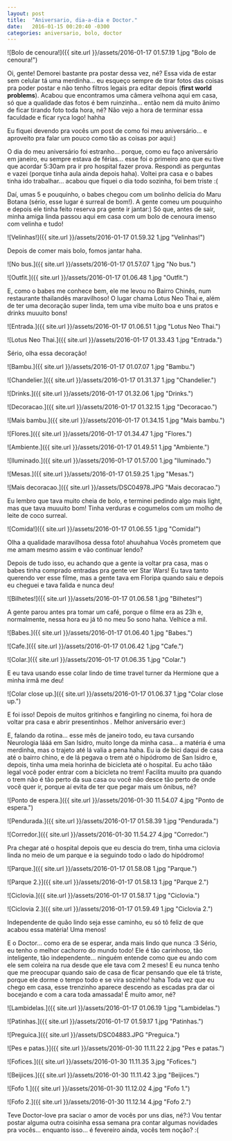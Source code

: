 ```yaml
---
layout: post
title:  "Aniversario, dia-a-dia e Doctor."
date:   2016-01-15 00:20:40 -0300
categories: aniversario, bolo, doctor
---
```

![Bolo de cenoura!]({{ site.url }}/assets/2016-01-17 01.57.19 1.jpg "Bolo de cenoura!")

Oi, gente! Demorei bastante pra postar dessa vez, né? Essa vida de estar sem celular tá uma merdinha... eu esqueço sempre de tirar fotos das coisas pra poder postar e não tenho filtros legais pra editar depois (**first world problems**). Acabou que encontramos uma câmera velhona aqui em casa, só que a qualidade das fotos é bem ruinzinha... então nem dá muito ânimo de ficar tirando foto toda hora, né? Não vejo a hora de terminar essa faculdade e ficar ryca logo! hahha

Eu fiquei devendo pra vocês um post de como foi meu aniversário... e aproveito pra falar um pouco como tão as coisas por aqui:)

O dia do meu aniversário foi estranho... porque, como eu faço aniversário em janeiro, eu sempre estava de férias... esse foi o primeiro ano que eu tive que acordar 5:30am pra ir pro hospital fazer prova. Respondi as perguntas e vazei (porque tinha aula ainda depois haha). Voltei pra casa e o babes tinha ido trabalhar... acabou que fiquei o dia todo sozinha, foi bem triste :(

Daí, umas 5 e pouquinho, o babes chegou com um bolinho delícia do Maru Botana (sério, esse lugar é surreal de bom!). A gente comeu um pouquinho e depois ele tinha feito reserva pra gente ir jantar:) Só que, antes de sair, minha amiga linda passou aqui em casa com um bolo de cenoura imenso com velinha e tudo!

![Velinhas!]({{ site.url }}/assets/2016-01-17 01.59.32 1.jpg "Velinhas!")

Depois de comer mais bolo, fomos jantar haha. 

![No bus.]({{ site.url }}/assets/2016-01-17 01.57.07 1.jpg "No bus.")

![Outfit.]({{ site.url }}/assets/2016-01-17 01.06.48 1.jpg "Outfit.")

E, como o babes me conhece bem, ele me levou no Bairro Chinês, num restaurante thailandês maravilhoso! O lugar chama Lotus Neo Thai e, além de ter uma decoração super linda, tem uma vibe muito boa e uns pratos e drinks muuuito bons!

![Entrada.]({{ site.url }}/assets/2016-01-17 01.06.51 1.jpg "Lotus Neo Thai.")

![Lotus Neo Thai.]({{ site.url }}/assets/2016-01-17 01.33.43 1.jpg "Entrada.")

Sério, olha essa decoração!

![Bambu.]({{ site.url }}/assets/2016-01-17 01.07.07 1.jpg "Bambu.")

![Chandelier.]({{ site.url }}/assets/2016-01-17 01.31.37 1.jpg "Chandelier.")

![Drinks.]({{ site.url }}/assets/2016-01-17 01.32.06 1.jpg "Drinks.")

![Decoracao.]({{ site.url }}/assets/2016-01-17 01.32.15 1.jpg "Decoracao.")

![Mais bambu.]({{ site.url }}/assets/2016-01-17 01.34.15 1.jpg "Mais bambu.")

![Flores.]({{ site.url }}/assets/2016-01-17 01.34.47 1.jpg "Flores.")

![Ambiente.]({{ site.url }}/assets/2016-01-17 01.49.51 1.jpg "Ambiente.")

![Iluminado.]({{ site.url }}/assets/2016-01-17 01.57.00 1.jpg "Iluminado.")

![Mesas.]({{ site.url }}/assets/2016-01-17 01.59.25 1.jpg "Mesas.")

![Mais decoracao.]({{ site.url }}/assets/DSC04978.JPG "Mais decoracao.")

Eu lembro que tava muito cheia de bolo, e terminei pedindo algo mais light, mas que tava muuuito bom! Tinha verduras e cogumelos com um molho de leite de coco surreal.

![Comida!]({{ site.url }}/assets/2016-01-17 01.06.55 1.jpg "Comida!")

Olha a qualidade maravilhosa dessa foto! ahuuhahua Vocês prometem que me amam mesmo assim e vão continuar lendo?

Depois de tudo isso, eu achando que a gente ia voltar pra casa, mas o babes tinha comprado entradas pra gente ver Star Wars! Eu tava tanto querendo ver esse filme, mas a gente tava em Floripa quando saiu e depois eu cheguei e tava falida e nunca deu!

![Bilhetes!]({{ site.url }}/assets/2016-01-17 01.06.58 1.jpg "Bilhetes!")

A gente parou antes pra tomar um café, porque o filme era as 23h e, normalmente, nessa hora eu já tô no meu 5o sono haha. Velhice a mil.

![Babes.]({{ site.url }}/assets/2016-01-17 01.06.40 1.jpg "Babes.")

![Cafe.]({{ site.url }}/assets/2016-01-17 01.06.42 1.jpg "Cafe.")

![Colar.]({{ site.url }}/assets/2016-01-17 01.06.35 1.jpg "Colar.")

E eu tava usando esse colar lindo de time travel turner da Hermione que a minha irmã me deu!

![Colar close up.]({{ site.url }}/assets/2016-01-17 01.06.37 1.jpg "Colar close up.")

E foi isso! Depois de muitos gritinhos e fangirling no cinema, foi hora de voltar pra casa e abrir presentinhos *.* Melhor aniversário ever:) 

E, falando da rotina... esse mês de janeiro todo, eu tava cursando Neurologia lááá em San Isidro, muito longe da minha casa... a matéria é uma merdinha, mas o trajeto até lá valia a pena haha. Eu ia de bici daqui de casa até o bairro chino, e de lá pegava o trem até o hipódromo de San Isidro e, depois, tinha uma meia horinha de bicicleta até o hospital. 
Eu acho tãão legal você poder entrar com a bicicleta no trem! Facilita muuito pra quando o trem não é tão perto da sua casa ou você não desce tão perto de onde você quer ir, porque aí evita de ter que pegar mais um ônibus, né?

![Ponto de espera.]({{ site.url }}/assets/2016-01-30 11.54.07 4.jpg "Ponto de espera.")

![Pendurada.]({{ site.url }}/assets/2016-01-17 01.58.39 1.jpg "Pendurada.")

![Corredor.]({{ site.url }}/assets/2016-01-30 11.54.27 4.jpg "Corredor.")

Pra chegar até o hospital depois que eu descia do trem, tinha uma ciclovia linda no meio de um parque e ia seguindo todo o lado do hipódromo!

![Parque.]({{ site.url }}/assets/2016-01-17 01.58.08 1.jpg "Parque.")

![Parque 2.}]({{ site.url }}/assets/2016-01-17 01.58.13 1.jpg "Parque 2.")

![Ciclovia.]({{ site.url }}/assets/2016-01-17 01.58.17 1.jpg "Ciclovia.")

![Ciclovia 2.]({{ site.url }}/assets/2016-01-17 01.59.49 1.jpg "Ciclovia 2.")

Independente de quão lindo seja esse caminho, eu só tô feliz de que acabou essa matéria! Uma menos!

E o Doctor... como era de se esperar, anda mais lindo que nunca :3 Sério, eu tenho o melhor cachorro do mundo todo! Ele é tão carinhoso, tão inteligente, tão independente... ninguém entende como que eu ando com ele sem coleira na rua desde que ele tava com 2 meses! E eu nunca tenho que me preocupar quando saio de casa de ficar pensando que ele tá triste, porque ele dorme o tempo todo e se vira sozinho! haha Toda vez que eu chego em casa, esse trenzinho aparece descendo as escadas pra dar oi bocejando e com a cara toda amassada! É muito amor, né?

![Lambidelas.]({{ site.url }}/assets/2016-01-17 01.06.19 1.jpg "Lambidelas.")

![Patinhas.]({{ site.url }}/assets/2016-01-17 01.59.17 1.jpg "Patinhas.")

![Preguica.]({{ site.url }}/assets/DSC04883.JPG "Preguica.")

![Pes e patas.}]({{ site.url }}/assets/2016-01-30 11.11.22 2.jpg "Pes e patas.")

![Fofices.]({{ site.url }}/assets/2016-01-30 11.11.35 3.jpg "Fofices.")

![Beijices.]({{ site.url }}/assets/2016-01-30 11.11.42 3.jpg "Beijices.")

![Fofo 1.]({{ site.url }}/assets/2016-01-30 11.12.02 4.jpg "Fofo 1.")

![Fofo 2.]({{ site.url }}/assets/2016-01-30 11.12.14 4.jpg "Fofo 2.")

Teve Doctor-love pra saciar o amor de vocês por uns dias, né?:) Vou tentar postar alguma outra coisinha essa semana pra contar algumas novidades pra vocês... enquanto isso... é fevereiro ainda, vocês tem noção? :(